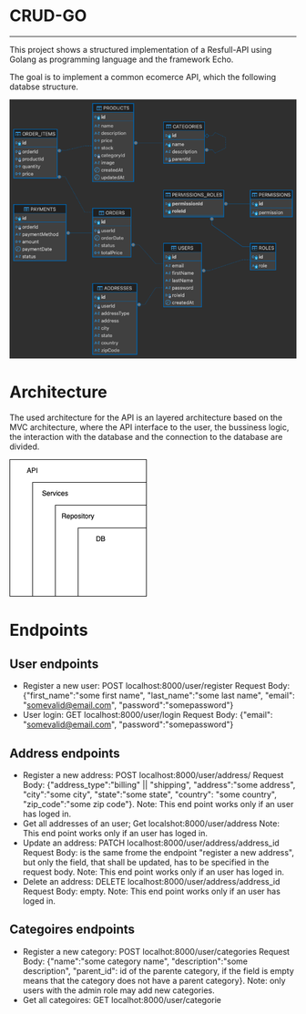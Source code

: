 # CRUD-GO
---
This project shows a structured implementation of a Resfull-API using Golang as programming language and the framework Echo.

The goal is to implement a common ecomerce API, which the following databse structure.

<img src="misc/database.png"
     alt="Markdown Monster icon" />

# Architecture
The used architecture for the API is an layered architecture based on the MVC architecture, where the API interface to the user, the bussiness logic, the interaction with the database and the connection to the database are divided.

<img src="misc/architecture.png"
     alt="Markdown Monster icon"/>

# Endpoints

## User endpoints
- Register a new user: POST localhost:8000/user/register Request Body: {"first_name":"some first name", "last_name":"some last name", "email": "somevalid@email.com", "password":"somepassword"}
- User login: GET localhost:8000/user/login Request Body: {"email": "somevalid@email.com", "password":"somepassword"}
## Address endpoints
- Register a new address: POST localhost:8000/user/address/ Request Body: {"address_type":"billing" || "shipping", "address":"some address", "city":"some city", "state":"some state", "country": "some country", "zip_code":"some zip code"}. Note: This end point works only if an user has loged in.
- Get all addresses of an user; Get localshot:8000/user/address Note: This end point works only if an user has loged in.
- Update an address: PATCH localhost:8000/user/address/address_id Request Body: is the same frome the endpoint "register a new address", but only the field, that shall be updated, has to be specified in the request body. Note: This end point works only if an user has loged in.
- Delete an address: DELETE localhost:8000/user/address/address_id Request Body: empty. Note: This end point works only if an user has loged in.
## Categoires endpoints
- Register a new category: POST localhot:8000/user/categories Request Body: {"name":"some category name", "description":"some description", "parent_id": id of the parente category, if the field is empty means that the category does not have a parent category}. Note: only users with the admin role may add new categories.
- Get all categoires: GET localhot:8000/user/categorie

